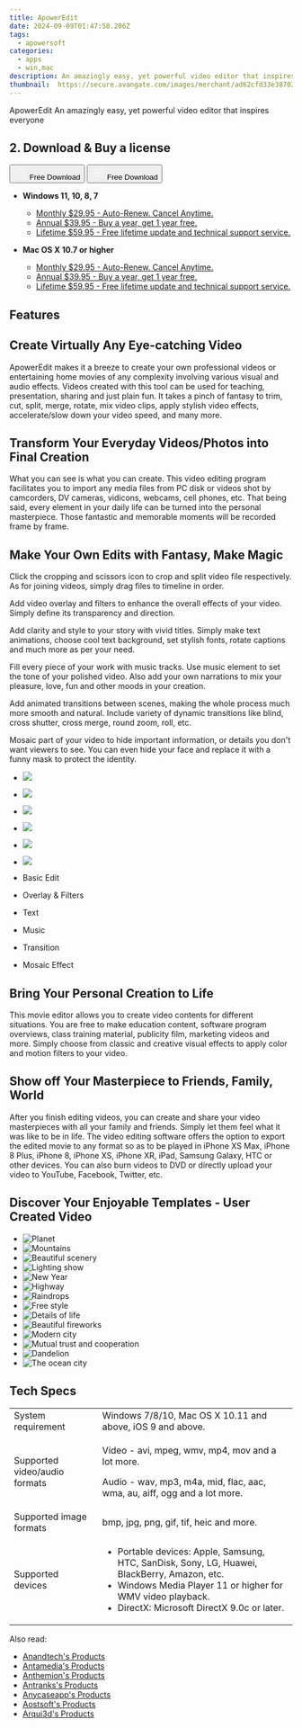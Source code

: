 ```yaml
---
title: ApowerEdit
date: 2024-09-09T01:47:58.206Z
tags: 
  - apowersoft
categories: 
  - apps
  - win,mac
description: An amazingly easy, yet powerful video editor that inspires everyone
thumbnail: 	https://secure.avangate.com/images/merchant/ad62cfd33e3870262d6bf5331c1f13b0/products/5_video-edit.png
---
```


ApowerEdit
An amazingly easy, yet powerful video editor that inspires everyone

## 2. Download & Buy a license

<div class="mx-auto flex items-center justify-center space-x-4">
  <button 
  onclick="javascript:window.open('https://secure.2checkout.com/order/checkout.php?PRODS=4704953&QTY=1&AFFILIATE=108875&CART=1', '_blank');
    window.open('https://download.apowersoft.com/down.php?softid=videoeditor-allapowersoft', '_blank');void(0);"
  class="flex flex-row font-bold rounded-lg text-lg w-48 h-16 bg-[#FF8014] text-[#ffffff] items-center justify-center p-2">
    <svg width="24px" height="24px" viewBox="0 0 24 24" xmlns="http://www.w3.org/2000/svg" color="#ffffff" fill="none" stroke="currentColor" stroke-width="3" stroke-linecap="round" stroke-linejoin="round"><path d="M16 2C16.3632 4.17921 14.0879 5.83084 12.8158 6.57142C12.4406 6.78988 12.0172 6.5117 12.0819 6.08234C12.2993 4.63878 13.0941 2.00008 16 2Z" stroke="#f8f7f7" stroke-width="1.5"></path><path d="M9 6.5C9.89676 6.5 10.6905 6.69941 11.2945 6.92013C12.0563 7.19855 12.9437 7.19854 13.7055 6.92012C14.3094 6.6994 15.1032 6.5 15.9999 6.5C17.0852 6.5 18.4649 7.08889 19.4999 8.26666C16 11 17 15.5 20.269 16.6916C19.2253 19.5592 17.2413 21.5 15.4999 21.5C13.9999 21.5 14 20.8 12.5 20.8C11 20.8 11 21.5 9.5 21.5C7 21.5 4 17.5 4 12.5C4 8.5 7 6.5 9 6.5Z" stroke="#f8f7f7" stroke-width="1.5"></path></svg>    
    <span class="font-medium mx-auto">Free Download</span>  
  </button>
  <button 
  onclick="javascript:window.open('https://secure.2checkout.com/order/checkout.php?PRODS=4704953&QTY=1&AFFILIATE=108875&CART=1', '_blank');
    window.open('https://download.apowersoft.com/down.php?softid=videoeditor-allapowersoft', '_blank');void(0);"
  class="flex flex-row font-bold rounded-lg text-lg w-48 h-16 bg-[#FF8014] text-[#ffffff] items-center justify-center p-2">
    <svg width="24px" height="24px" viewBox="0 0 24 24" xmlns="http://www.w3.org/2000/svg" color="#ffffff" fill="none" stroke="currentColor" stroke-width="3" stroke-linecap="round" stroke-linejoin="round"><path d="M4 16.9865V7.01353C4 6.71792 4.21531 6.46636 4.50737 6.42072L19.3074 4.10822C19.6713 4.05137 20 4.33273 20 4.70103V19.299C20 19.6673 19.6713 19.9486 19.3074 19.8918L4.50737 17.5793C4.21531 17.5336 4 17.2821 4 16.9865Z" stroke="#f8f7f7" stroke-width="1.5"></path><path d="M4 12H20" stroke="#f8f7f7" stroke-width="1.5"></path><path d="M10.5 5.5V18.5" stroke="#f8f7f7" stroke-width="1.5"></path></svg>
    <span class="font-medium mx-auto">Free Download</span>  
  </button>
</div>

- **Windows 11, 10, 8, 7**
  - [Monthly $29.95 - Auto-Renew. Cancel Anytime.](https://secure.2checkout.com/order/checkout.php?PRODS=4704953&QTY=1&AFFILIATE=108875&CART=1)
  - [Annual $39.95 - Buy a year, get 1 year free.](https://secure.2checkout.com/order/checkout.php?PRODS=4704955&QTY=1&AFFILIATE=108875&CART=1)
  - [Lifetime $59.95 - Free lifetime update and technical support service.](https://secure.2checkout.com/order/checkout.php?PRODS=4704956&QTY=1&AFFILIATE=108875&CART=1)
  
- **Mac OS X 10.7 or higher**
  - [Monthly $29.95 - Auto-Renew. Cancel Anytime.](https://secure.2checkout.com/order/checkout.php?PRODS=4704953&QTY=1&AFFILIATE=108875&CART=1)
  - [Annual $39.95 - Buy a year, get 1 year free.](https://secure.2checkout.com/order/checkout.php?PRODS=4704955&QTY=1&AFFILIATE=108875&CART=1)
  - [Lifetime $59.95 - Free lifetime update and technical support service.](https://secure.2checkout.com/order/checkout.php?PRODS=4704956&QTY=1&AFFILIATE=108875&CART=1)
  
## Features

## Create Virtually Any Eye-catching Video

ApowerEdit makes it a breeze to create your own professional videos or entertaining home movies of any complexity involving various visual and audio effects. Videos created with this tool can be used for teaching, presentation, sharing and just plain fun. It takes a pinch of fantasy to trim, cut, split, merge, rotate, mix video clips, apply stylish video effects, accelerate/slow down your video speed, and many more.

## Transform Your Everyday Videos/Photos into Final Creation

What you can see is what you can create. This video editing program facilitates you to import any media files from PC disk or videos shot by camcorders, DV cameras, vidicons, webcams, cell phones, etc. That being said, every element in your daily life can be turned into the personal masterpiece. Those fantastic and memorable moments will be recorded frame by frame.

## Make Your Own Edits with Fantasy, Make Magic

Click the cropping and scissors icon to crop and split video file respectively. As for joining videos, simply drag files to timeline in order.

Add video overlay and filters to enhance the overall effects of your video. Simply define its transparency and direction.

Add clarity and style to your story with vivid titles. Simply make text animations, choose cool text background, set stylish fonts, rotate captions and much more as per your need.

Fill every piece of your work with music tracks. Use music element to set the tone of your polished video. Also add your own narrations to mix your pleasure, love, fun and other moods in your creation.

Add animated transitions between scenes, making the whole process much more smooth and natural. Include variety of dynamic transitions like blind, cross shutter, cross merge, round zoom, roll, etc.

Mosaic part of your video to hide important information, or details you don't want viewers to see. You can even hide your face and replace it with a funny mask to protect the identity.

-   ![](https://www.apowersoft.com//qncdn.aoscdn.com/img/video-editor/make/basic-edit.jpg)
-   ![](https://www.apowersoft.com//qncdn.aoscdn.com/img/video-editor/make/filters.jpg)
-   ![](https://www.apowersoft.com//qncdn.aoscdn.com/img/video-editor/make/text.jpg)
-   ![](https://www.apowersoft.com//qncdn.aoscdn.com/img/video-editor/make/music.jpg)
-   ![](https://www.apowersoft.com//qncdn.aoscdn.com/img/video-editor/make/transitions.jpg)
-   ![](https://www.apowersoft.com//qncdn.aoscdn.com/img/video-editor/make/effect.jpg)

-   Basic Edit
    
-   Overlay & Filters
    
-   Text
    
-   Music
    
-   Transition
    
-   Mosaic Effect
    

## Bring Your Personal Creation to Life

This movie editor allows you to create video contents for different situations. You are free to make education content, software program overviews, class training material, publicity film, marketing videos and more. Simply choose from classic and creative visual effects to apply color and motion filters to your video.

## Show off Your Masterpiece to Friends, Family, World

After you finish editing videos, you can create and share your video masterpieces with all your family and friends. Simply let them feel what it was like to be in life. The video editing software offers the option to export the edited movie to any format so as to be played in iPhone XS Max, iPhone 8 Plus, iPhone 8, iPhone XS, iPhone XR, iPad, Samsung Galaxy, HTC or other devices. You can also burn videos to DVD or directly upload your video to YouTube, Facebook, Twitter, etc.

## Discover Your Enjoyable Templates - User Created Video

-   ![Planet](https://www.apowersoft.com//qncdn.aoscdn.com/img/video-editor/discover/bg-1.jpg)
-   ![Mountains](https://www.apowersoft.com//qncdn.aoscdn.com/img/video-editor/discover/bg-2.jpg)
-   ![Beautiful scenery](https://www.apowersoft.com//qncdn.aoscdn.com/img/video-editor/discover/bg-3.jpg)
-   ![Lighting show](https://www.apowersoft.com//qncdn.aoscdn.com/img/video-editor/discover/bg-4.jpg)
-   ![New Year](https://www.apowersoft.com//qncdn.aoscdn.com/img/video-editor/discover/bg-5.jpg)
-   ![Highway](https://www.apowersoft.com//qncdn.aoscdn.com/img/video-editor/discover/bg-6.jpg)
-   ![Raindrops](https://www.apowersoft.com//qncdn.aoscdn.com/img/video-editor/discover/bg-7.jpg)
-   ![Free style](https://www.apowersoft.com//qncdn.aoscdn.com/img/video-editor/discover/bg-8.jpg)
-   ![Details of life](https://www.apowersoft.com//qncdn.aoscdn.com/img/video-editor/discover/bg-9.jpg)
-   ![Beautiful fireworks](https://www.apowersoft.com//qncdn.aoscdn.com/img/video-editor/discover/bg-10.jpg)
-   ![Modern city](https://www.apowersoft.com//qncdn.aoscdn.com/img/video-editor/discover/bg-11.jpg)
-   ![Mutual trust and cooperation](https://www.apowersoft.com//qncdn.aoscdn.com/img/video-editor/discover/bg-12.jpg)
-   ![Dandelion](https://www.apowersoft.com//qncdn.aoscdn.com/img/video-editor/discover/bg-13.jpg)
-   ![The ocean city](https://www.apowersoft.com//qncdn.aoscdn.com/img/video-editor/discover/bg-14.jpg)

## Tech Specs

<table><tbody><tr><td>System requirement</td><td>Windows 7/8/10, Mac OS X 10.11 and above, iOS 9 and above.</td></tr><tr><td>Supported video/audio formats</td><td><p>Video - avi, mpeg, wmv, mp4, mov and a lot more.</p><p>Audio - wav, mp3, m4a, mid, flac, aac, wma, au, aiff, ogg and a lot more.</p></td></tr><tr><td>Supported image formats</td><td>bmp, jpg, png, gif, tif, heic and more.</td></tr><tr><td>Supported devices</td><td><ul><li>Portable devices: Apple, Samsung, HTC, SanDisk, Sony, LG, Huawei, BlackBerry, Amazon, etc.</li><li>Windows Media Player 11 or higher for WMV video playback.</li><li>DirectX: Microsoft DirectX 9.0c or later.</li></ul></td></tr></tbody></table>

<ins class="adsbygoogle"
      style="display:block"
      data-ad-client="ca-pub-7571918770474297"
      data-ad-slot="8358498916"
      data-ad-format="auto"
      data-full-width-responsive="true"></ins>

<span class="atpl-alsoreadstyle">Also read:</span>
<div><ul>
<li><a href="https://tools.techidaily.com/anandtech/products/"><u>Anandtech's Products</u></a></li>
<li><a href="https://tools.techidaily.com/antamedia/products/"><u>Antamedia's Products</u></a></li>
<li><a href="https://tools.techidaily.com/anthemion/products/"><u>Anthemion's Products</u></a></li>
<li><a href="https://tools.techidaily.com/antranks/products/"><u>Antranks's Products</u></a></li>
<li><a href="https://tools.techidaily.com/anycaseapp/products/"><u>Anycaseapp's Products</u></a></li>
<li><a href="https://tools.techidaily.com/aostsoft/products/"><u>Aostsoft's Products</u></a></li>
<li><a href="https://tools.techidaily.com/arqui3d/products/"><u>Arqui3d's Products</u></a></li>
</ul></div>


